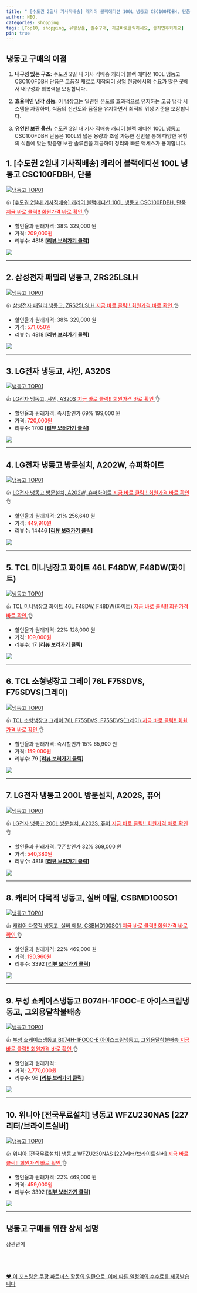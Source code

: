 ```yaml
---
title: " [수도권 2일내 기사직배송] 캐리어 블랙에디션 100L 냉동고 CSC100FDBH, 단품  가격 최저가 할인가 냉동고 최저가 추천 제품 비교"
author: NEO.
categories: shopping
tags: [Top10, shopping, 유행상품, 필수구매, 지금바로클릭하세요, 놓치면후회해요]
pin: true
---
```

## 냉동고 구매의 이점
1. **내구성 있는 구조:** 수도권 2일 내 기사 직배송 캐리어 블랙 에디션 100L 냉동고 CSC100FDBH 단품은 고품질 재료로 제작되어 상업 현장에서의 수요가 많은 곳에서 내구성과 회복력을 보장합니다.

2. **효율적인 냉각 성능:** 이 냉장고는 일관된 온도를 효과적으로 유지하는 고급 냉각 시스템을 자랑하며, 식품의 신선도와 품질을 유지하면서 최적의 위생 기준을 보장합니다.

3. **유연한 보관 옵션:** 수도권 2일 내 기사 직배송 캐리어 블랙 에디션 100L 냉동고 CSC100FDBH 단품은 100L의 넓은 용량과 조절 가능한 선반을 통해 다양한 유형의 식품에 맞는 맞춤형 보관 솔루션을 제공하여 정리와 빠른 액세스가 용이합니다.

   

## 1.  [수도권 2일내 기사직배송] 캐리어 블랙에디션 100L 냉동고 CSC100FDBH, 단품 

[![냉동고 TOP01](https://thumbnail9.coupangcdn.com/thumbnails/remote/490x490ex/image/vendor_inventory/c971/94de0baefdbe00f89f6c2742a665c268255f61bb917403abadbe7e9947a3.jpg)](https://link.coupang.com/re/AFFSDP?lptag=AF3617701&subid=GithubCoopas&pageKey=7610753744&traceid=V0-153&itemId=20156141731&vendorItemId=79253315720)


👍 [ [수도권 2일내 기사직배송] 캐리어 블랙에디션 100L 냉동고 CSC100FDBH, 단품  <font color=red> 지금 바로 클릭!! 회원가격 바로 확인 </font> ](https://link.coupang.com/re/AFFSDP?lptag=AF3617701&subid=GithubCoopas&pageKey=7610753744&traceid=V0-153&itemId=20156141731&vendorItemId=79253315720) 👌 


- 할인율과 원래가격: 38%  329,000   원
- 가격: <span style='color:red'>209,000원</span>
- 리뷰수: 4818  [**[리뷰 보러가기 클릭]**](https://link.coupang.com/re/AFFSDP?lptag=AF3617701&subid=GithubCoopas&pageKey=7610753744&traceid=V0-153&itemId=20156141731&vendorItemId=79253315720)

[![](/discount_price.png)](https://link.coupang.com/re/AFFSDP?lptag=AF3617701&subid=GithubCoopas&pageKey=7610753744&traceid=V0-153&itemId=20156141731&vendorItemId=79253315720)

---


   

## 2.  삼성전자 패밀리 냉동고, ZRS25LSLH 

[![냉동고 TOP01](https://thumbnail7.coupangcdn.com/thumbnails/remote/490x490ex/image/retail/images/3667273642220529-b072025d-1ff2-45e8-9e34-511912b376d3.jpg)](https://link.coupang.com/re/AFFSDP?lptag=AF3617701&subid=GithubCoopas&pageKey=178659832&traceid=V0-153&itemId=511496100&vendorItemId=4314073697)


👍 [ 삼성전자 패밀리 냉동고, ZRS25LSLH  <font color=red> 지금 바로 클릭!! 회원가격 바로 확인 </font> ](https://link.coupang.com/re/AFFSDP?lptag=AF3617701&subid=GithubCoopas&pageKey=178659832&traceid=V0-153&itemId=511496100&vendorItemId=4314073697) 👌 


- 할인율과 원래가격: 38%  329,000   원
- 가격: <span style='color:red'>571,050원</span>
- 리뷰수: 4818  [**[리뷰 보러가기 클릭]**](https://link.coupang.com/re/AFFSDP?lptag=AF3617701&subid=GithubCoopas&pageKey=178659832&traceid=V0-153&itemId=511496100&vendorItemId=4314073697)

[![](/discount_price.png)](https://link.coupang.com/re/AFFSDP?lptag=AF3617701&subid=GithubCoopas&pageKey=178659832&traceid=V0-153&itemId=511496100&vendorItemId=4314073697)

---


   

## 3.  LG전자 냉동고, 샤인, A320S 

[![냉동고 TOP01](https://thumbnail7.coupangcdn.com/thumbnails/remote/490x490ex/image/retail/images/2021/04/16/15/0/7f02b7a2-5a6d-4241-a75d-0f97c09576e3.jpg)](https://link.coupang.com/re/AFFSDP?lptag=AF3617701&subid=GithubCoopas&pageKey=5379208287&traceid=V0-153&itemId=7986630774&vendorItemId=75275544552)


👍 [ LG전자 냉동고, 샤인, A320S  <font color=red> 지금 바로 클릭!! 회원가격 바로 확인 </font> ](https://link.coupang.com/re/AFFSDP?lptag=AF3617701&subid=GithubCoopas&pageKey=5379208287&traceid=V0-153&itemId=7986630774&vendorItemId=75275544552) 👌 


- 할인율과 원래가격: 즉시할인가 69%  199,000   원
- 가격: <span style='color:red'>720,000원</span>
- 리뷰수: 1700  [**[리뷰 보러가기 클릭]**](https://link.coupang.com/re/AFFSDP?lptag=AF3617701&subid=GithubCoopas&pageKey=5379208287&traceid=V0-153&itemId=7986630774&vendorItemId=75275544552)

[![](/discount_price.png)](https://link.coupang.com/re/AFFSDP?lptag=AF3617701&subid=GithubCoopas&pageKey=5379208287&traceid=V0-153&itemId=7986630774&vendorItemId=75275544552)

---


   

## 4.  LG전자 냉동고 방문설치, A202W, 슈퍼화이트 

[![냉동고 TOP01](https://thumbnail9.coupangcdn.com/thumbnails/remote/490x490ex/image/retail/images/2022/10/21/14/6/0f786a55-711b-44ce-85c3-25e2e8a14c6c.png)](https://link.coupang.com/re/AFFSDP?lptag=AF3617701&subid=GithubCoopas&pageKey=7141791585&traceid=V0-153&itemId=16370308249&vendorItemId=83561832518)


👍 [ LG전자 냉동고 방문설치, A202W, 슈퍼화이트  <font color=red> 지금 바로 클릭!! 회원가격 바로 확인 </font> ](https://link.coupang.com/re/AFFSDP?lptag=AF3617701&subid=GithubCoopas&pageKey=7141791585&traceid=V0-153&itemId=16370308249&vendorItemId=83561832518) 👌 


- 할인율과 원래가격: 21%  256,640   원
- 가격: <span style='color:red'>449,910원</span>
- 리뷰수: 14446  [**[리뷰 보러가기 클릭]**](https://link.coupang.com/re/AFFSDP?lptag=AF3617701&subid=GithubCoopas&pageKey=7141791585&traceid=V0-153&itemId=16370308249&vendorItemId=83561832518)

[![](/discount_price.png)](https://link.coupang.com/re/AFFSDP?lptag=AF3617701&subid=GithubCoopas&pageKey=7141791585&traceid=V0-153&itemId=16370308249&vendorItemId=83561832518)

---


   

## 5.  TCL 미니냉장고 화이트 46L F48DW, F48DW(화이트) 

[![냉동고 TOP01](https://thumbnail7.coupangcdn.com/thumbnails/remote/490x490ex/image/retail/images/2714451946498718-13e87d65-9884-47ca-b726-33ff3921164d.jpg)](https://link.coupang.com/re/AFFSDP?lptag=AF3617701&subid=GithubCoopas&pageKey=7039143317&traceid=V0-153&itemId=17401842580&vendorItemId=84571274744)


👍 [ TCL 미니냉장고 화이트 46L F48DW, F48DW(화이트)  <font color=red> 지금 바로 클릭!! 회원가격 바로 확인 </font> ](https://link.coupang.com/re/AFFSDP?lptag=AF3617701&subid=GithubCoopas&pageKey=7039143317&traceid=V0-153&itemId=17401842580&vendorItemId=84571274744) 👌 


- 할인율과 원래가격: 22%  128,000   원
- 가격: <span style='color:red'>109,000원</span>
- 리뷰수: 17  [**[리뷰 보러가기 클릭]**](https://link.coupang.com/re/AFFSDP?lptag=AF3617701&subid=GithubCoopas&pageKey=7039143317&traceid=V0-153&itemId=17401842580&vendorItemId=84571274744)

[![](/discount_price.png)](https://link.coupang.com/re/AFFSDP?lptag=AF3617701&subid=GithubCoopas&pageKey=7039143317&traceid=V0-153&itemId=17401842580&vendorItemId=84571274744)

---


   

## 6.  TCL 소형냉장고 그레이 76L F75SDVS, F75SDVS(그레이) 

[![냉동고 TOP01](https://thumbnail6.coupangcdn.com/thumbnails/remote/490x490ex/image/retail/images/7992744483258166-3bd9fe08-959c-4310-99d8-5ff852c02d9b.jpg)](https://link.coupang.com/re/AFFSDP?lptag=AF3617701&subid=GithubCoopas&pageKey=7039143314&traceid=V0-153&itemId=17401843416&vendorItemId=84571275251)


👍 [ TCL 소형냉장고 그레이 76L F75SDVS, F75SDVS(그레이)  <font color=red> 지금 바로 클릭!! 회원가격 바로 확인 </font> ](https://link.coupang.com/re/AFFSDP?lptag=AF3617701&subid=GithubCoopas&pageKey=7039143314&traceid=V0-153&itemId=17401843416&vendorItemId=84571275251) 👌 


- 할인율과 원래가격: 즉시할인가 15%  65,900   원
- 가격: <span style='color:red'>159,000원</span>
- 리뷰수: 79  [**[리뷰 보러가기 클릭]**](https://link.coupang.com/re/AFFSDP?lptag=AF3617701&subid=GithubCoopas&pageKey=7039143314&traceid=V0-153&itemId=17401843416&vendorItemId=84571275251)

[![](/discount_price.png)](https://link.coupang.com/re/AFFSDP?lptag=AF3617701&subid=GithubCoopas&pageKey=7039143314&traceid=V0-153&itemId=17401843416&vendorItemId=84571275251)

---


   

## 7.  LG전자 냉동고 200L 방문설치, A202S, 퓨어 

[![냉동고 TOP01](https://thumbnail9.coupangcdn.com/thumbnails/remote/490x490ex/image/retail/images/2533365101191401-e39d3a7a-f7e7-4bcb-93c6-dbaede19dbaa.jpg)](https://link.coupang.com/re/AFFSDP?lptag=AF3617701&subid=GithubCoopas&pageKey=7141791585&traceid=V0-153&itemId=17932850757&vendorItemId=85094354884)


👍 [ LG전자 냉동고 200L 방문설치, A202S, 퓨어  <font color=red> 지금 바로 클릭!! 회원가격 바로 확인 </font> ](https://link.coupang.com/re/AFFSDP?lptag=AF3617701&subid=GithubCoopas&pageKey=7141791585&traceid=V0-153&itemId=17932850757&vendorItemId=85094354884) 👌 


- 할인율과 원래가격: 쿠폰할인가 32%  369,000   원
- 가격: <span style='color:red'>540,380원</span>
- 리뷰수: 4818  [**[리뷰 보러가기 클릭]**](https://link.coupang.com/re/AFFSDP?lptag=AF3617701&subid=GithubCoopas&pageKey=7141791585&traceid=V0-153&itemId=17932850757&vendorItemId=85094354884)

[![](/discount_price.png)](https://link.coupang.com/re/AFFSDP?lptag=AF3617701&subid=GithubCoopas&pageKey=7141791585&traceid=V0-153&itemId=17932850757&vendorItemId=85094354884)

---


   

## 8.  캐리어 다목적 냉동고, 실버 메탈, CSBMD100SO1 

[![냉동고 TOP01](https://thumbnail7.coupangcdn.com/thumbnails/remote/490x490ex/image/retail/images/2023/05/15/11/3/a7303c5e-45ef-44c7-bdce-4e1311558165.jpg)](https://link.coupang.com/re/AFFSDP?lptag=AF3617701&subid=GithubCoopas&pageKey=7335082784&traceid=V0-153&itemId=18840054083&vendorItemId=85969761253)


👍 [ 캐리어 다목적 냉동고, 실버 메탈, CSBMD100SO1  <font color=red> 지금 바로 클릭!! 회원가격 바로 확인 </font> ](https://link.coupang.com/re/AFFSDP?lptag=AF3617701&subid=GithubCoopas&pageKey=7335082784&traceid=V0-153&itemId=18840054083&vendorItemId=85969761253) 👌 


- 할인율과 원래가격: 22%  469,000   원
- 가격: <span style='color:red'>190,960원</span>
- 리뷰수: 3392  [**[리뷰 보러가기 클릭]**](https://link.coupang.com/re/AFFSDP?lptag=AF3617701&subid=GithubCoopas&pageKey=7335082784&traceid=V0-153&itemId=18840054083&vendorItemId=85969761253)

[![](/discount_price.png)](https://link.coupang.com/re/AFFSDP?lptag=AF3617701&subid=GithubCoopas&pageKey=7335082784&traceid=V0-153&itemId=18840054083&vendorItemId=85969761253)

---


   

## 9.  부성 쇼케이스냉동고 B074H-1FOOC-E 아이스크림냉동고, 그외용달착불배송 

[![냉동고 TOP01](https://thumbnail6.coupangcdn.com/thumbnails/remote/490x490ex/image/vendor_inventory/1570/fadc91837032d2820016507164dbe19dafc0fca3a14c6ce03cbd1c852158.jpg)](https://link.coupang.com/re/AFFSDP?lptag=AF3617701&subid=GithubCoopas&pageKey=6700001033&traceid=V0-153&itemId=15515322069&vendorItemId=82734587180)


👍 [ 부성 쇼케이스냉동고 B074H-1FOOC-E 아이스크림냉동고, 그외용달착불배송  <font color=red> 지금 바로 클릭!! 회원가격 바로 확인 </font> ](https://link.coupang.com/re/AFFSDP?lptag=AF3617701&subid=GithubCoopas&pageKey=6700001033&traceid=V0-153&itemId=15515322069&vendorItemId=82734587180) 👌 


- 할인율과 원래가격: 
- 가격: <span style='color:red'>2,770,000원</span>
- 리뷰수: 96  [**[리뷰 보러가기 클릭]**](https://link.coupang.com/re/AFFSDP?lptag=AF3617701&subid=GithubCoopas&pageKey=6700001033&traceid=V0-153&itemId=15515322069&vendorItemId=82734587180)

[![](/discount_price.png)](https://link.coupang.com/re/AFFSDP?lptag=AF3617701&subid=GithubCoopas&pageKey=6700001033&traceid=V0-153&itemId=15515322069&vendorItemId=82734587180)

---


   

## 10.  위니아 [전국무료설치] 냉동고 WFZU230NAS [227리터/브라이트실버] 

[![냉동고 TOP01](https://thumbnail6.coupangcdn.com/thumbnails/remote/490x490ex/image/vendor_inventory/7ae5/7050c313450f41517a6536166eaa88b4a333b8f92db4fdd40afb0deedfc7.jpg)](https://link.coupang.com/re/AFFSDP?lptag=AF3617701&subid=GithubCoopas&pageKey=6543401186&traceid=V0-153&itemId=14577892542&vendorItemId=81820004052)


👍 [ 위니아 [전국무료설치] 냉동고 WFZU230NAS [227리터/브라이트실버]  <font color=red> 지금 바로 클릭!! 회원가격 바로 확인 </font> ](https://link.coupang.com/re/AFFSDP?lptag=AF3617701&subid=GithubCoopas&pageKey=6543401186&traceid=V0-153&itemId=14577892542&vendorItemId=81820004052) 👌 


- 할인율과 원래가격: 22%  469,000   원
- 가격: <span style='color:red'>459,000원</span>
- 리뷰수: 3392  [**[리뷰 보러가기 클릭]**](https://link.coupang.com/re/AFFSDP?lptag=AF3617701&subid=GithubCoopas&pageKey=6543401186&traceid=V0-153&itemId=14577892542&vendorItemId=81820004052)

[![](/discount_price.png)](https://link.coupang.com/re/AFFSDP?lptag=AF3617701&subid=GithubCoopas&pageKey=6543401186&traceid=V0-153&itemId=14577892542&vendorItemId=81820004052)

---
## 냉동고 구매를 위한 상세 설명
상관관계<br><br><br><br><br> [ ❤  이 포스팅은 쿠팡 파트너스 활동의 일환으로, 이에 따른 일정액의 수수료를 제공받습니다](https://link.coupang.com/a/bcEFyh)